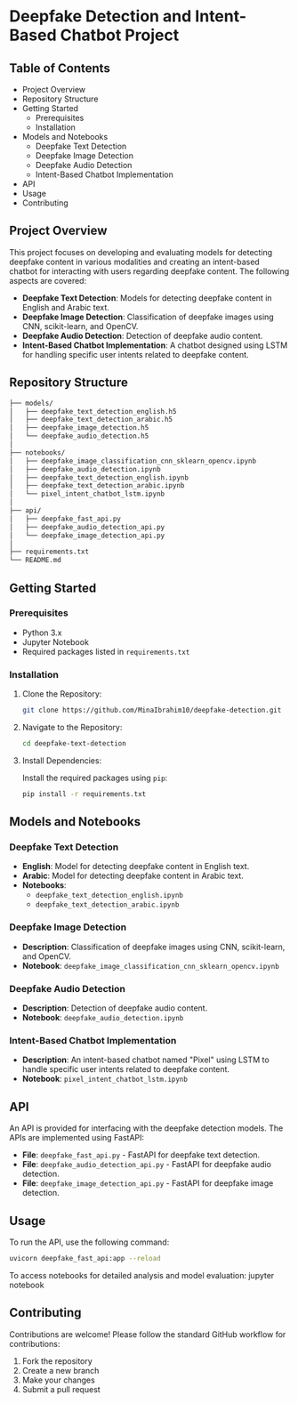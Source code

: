 # Deepfake Detection and Intent-Based Chatbot Project

## Table of Contents
- Project Overview
- Repository Structure
- Getting Started
    - Prerequisites
    - Installation
- Models and Notebooks
    - Deepfake Text Detection
    - Deepfake Image Detection
    - Deepfake Audio Detection
    - Intent-Based Chatbot Implementation
- API
- Usage
- Contributing


## Project Overview
This project focuses on developing and evaluating models for detecting deepfake content in various modalities and creating an intent-based chatbot for interacting with users regarding deepfake content. The following aspects are covered:

- **Deepfake Text Detection**: Models for detecting deepfake content in English and Arabic text.
- **Deepfake Image Detection**: Classification of deepfake images using CNN, scikit-learn, and OpenCV.
- **Deepfake Audio Detection**: Detection of deepfake audio content.
- **Intent-Based Chatbot Implementation**: A chatbot designed using LSTM for handling specific user intents related to deepfake content.

## Repository Structure

```bash
├── models/
│   ├── deepfake_text_detection_english.h5
│   ├── deepfake_text_detection_arabic.h5
│   ├── deepfake_image_detection.h5
│   └── deepfake_audio_detection.h5
│
├── notebooks/
│   ├── deepfake_image_classification_cnn_sklearn_opencv.ipynb
│   ├── deepfake_audio_detection.ipynb
│   ├── deepfake_text_detection_english.ipynb
│   ├── deepfake_text_detection_arabic.ipynb
│   └── pixel_intent_chatbot_lstm.ipynb
│
├── api/
│   ├── deepfake_fast_api.py
│   ├── deepfake_audio_detection_api.py
│   └── deepfake_image_detection_api.py
│
├── requirements.txt
└── README.md

```

## Getting Started

### Prerequisites

- Python 3.x
- Jupyter Notebook
- Required packages listed in `requirements.txt`

### Installation

1. Clone the Repository:

    ```bash
    git clone https://github.com/MinaIbrahim10/deepfake-detection.git
    ```

2. Navigate to the Repository:

    ```bash
    cd deepfake-text-detection
    ```

3. Install Dependencies:

    Install the required packages using `pip`:

    ```bash
    pip install -r requirements.txt
    ```

## Models and Notebooks

### Deepfake Text Detection

- **English**: Model for detecting deepfake content in English text.
- **Arabic**: Model for detecting deepfake content in Arabic text.
- **Notebooks**:
    - `deepfake_text_detection_english.ipynb`
    - `deepfake_text_detection_arabic.ipynb`

### Deepfake Image Detection

- **Description**: Classification of deepfake images using CNN, scikit-learn, and OpenCV.
- **Notebook**: `deepfake_image_classification_cnn_sklearn_opencv.ipynb`

### Deepfake Audio Detection

- **Description**: Detection of deepfake audio content.
- **Notebook**: `deepfake_audio_detection.ipynb`

### Intent-Based Chatbot Implementation

- **Description**: An intent-based chatbot named "Pixel" using LSTM to handle specific user intents related to deepfake content.
- **Notebook**: `pixel_intent_chatbot_lstm.ipynb`

## API

An API is provided for interfacing with the deepfake detection models. The APIs are implemented using FastAPI:

- **File**: `deepfake_fast_api.py` - FastAPI for deepfake text detection.
- **File**: `deepfake_audio_detection_api.py` - FastAPI for deepfake audio detection.
- **File**: `deepfake_image_detection_api.py` - FastAPI for deepfake image detection.


## Usage

To run the API, use the following command:

```bash
uvicorn deepfake_fast_api:app --reload
```
To access notebooks for detailed analysis and model evaluation:
jupyter notebook
## Contributing

Contributions are welcome! Please follow the standard GitHub workflow for contributions:


1. Fork the repository
2. Create a new branch
3. Make your changes
4. Submit a pull request

